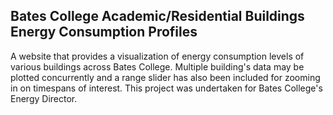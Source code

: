 ## Bates College Academic/Residential Buildings Energy Consumption Profiles

A website that provides a visualization of energy consumption levels of various buildings across Bates College. 
Multiple building's data may be plotted concurrently and a range slider has also been included for zooming in on timespans of interest. 
This project was undertaken for Bates College's Energy Director.
